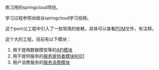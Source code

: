 练习用的springcloud项目。

学习过程参照尚硅谷springcloud学习视频。

这个pom父工程中引入了一些常用的依赖，具体可以查看[POM](pom.xml)文件，有注释。

这个大的工程，目前有以下模块：  
1. 用于提用数据模型等的[API模块](./micro-service-api/README.md)
2. 用于提供服务的[服务提供者模块8001](./micro-service-provider-8001/README.md)
3. 用户消费服务的[服务消费模块](./micro-service-consumer-80)